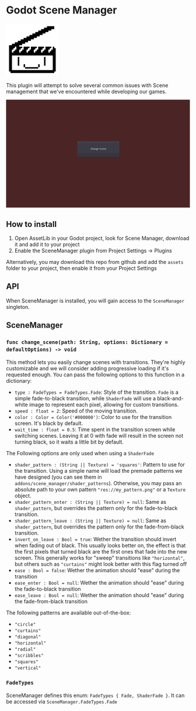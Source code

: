 # Godot Scene Manager

![Logo](/logo.png)

This plugin will attempt to solve several common issues with Scene management that we've encountered while developing our games.

![Demonstration of Shader Fades](/scene_manager_demo.gif)

## How to install

1. Open AssetLib in your Godot project, look for Scene Manager, download it and add it to your project
2. Enable the SceneManager plugin from Project Settings -> Plugins

Alternatively, you may download this repo from github and add the `assets` folder to your project, then enable it from your Project Settings

## API

When SceneManager is installed, you will gain access to the `SceneManager` singleton.

## SceneManager

### `func change_scene(path: String, options: Dictionary = defaultOptions) -> void`

This method lets you easily change scenes with transitions. They're highly customizable and we will consider adding progressive loading if it's requested enough. You can pass the following options to this function in a dictionary:

- `type : FadeTypes = FadeTypes.Fade`: Style of the transition. `Fade` is a simple fade-to-black transition, while `ShaderFade` will use a black-and-white image to represent each pixel, allowing for custom transitions.
- `speed : float = 2`: Speed of the moving transition.
- `color : Color = Color('#000000')`: Color to use for the transition screen. It's black by default.
- `wait_time : float = 0.5`: Time spent in the transition screen while switching scenes. Leaving it at 0 with fade will result in the screen not turning black, so it waits a little bit by default.

The Following options are only used when using a `ShaderFade`

- `shader_pattern : (String || Texture) = 'squares'`: Pattern to use for the transition. Using a simple name will load the premade patterns we have designed (you can see them in `addons/scene_manager/shader_patterns`). Otherwise, you may pass an absolute path to your own pattern `"res://my_pattern.png"` or a `Texture` object.
- `shader_pattern_enter : (String || Texture) = null`: Same as `shader_pattern`, but overrides the pattern only for the fade-to-black transition.
- `shader_pattern_leave : (String || Texture) = null`: Same as `shader_pattern`, but overrides the pattern only for the fade-from-black transition.
- `invert_on_leave : Bool = true`: Wether the transition should invert when fading out of black. This usually looks better on, the effect is that the first pixels that turned black are the first ones that fade into the new screen. This generally works for "sweep" transitions like `"horizontal"`, but others such as `"curtains"` might look better with this flag turned off
- `ease : Bool = false`: Wether the animation should "ease" during the transition
- `ease_enter : Bool = null`: Wether the animation should "ease" during the fade-to-black transition
- `ease_leave : Bool = null`: Wether the animation should "ease" during the fade-from-black transition

The following patterns are available out-of-the-box:

- `"circle"`
- `"curtains"`
- `"diagonal"`
- `"horizontal"`
- `"radial"`
- `"scribbles"`
- `"squares"`
- `"vertical"`

### `FadeTypes`

SceneManager defines this enum: `FadeTypes { Fade, ShaderFade }`. It can be accessed via `SceneManager.FadeTypes.Fade`
